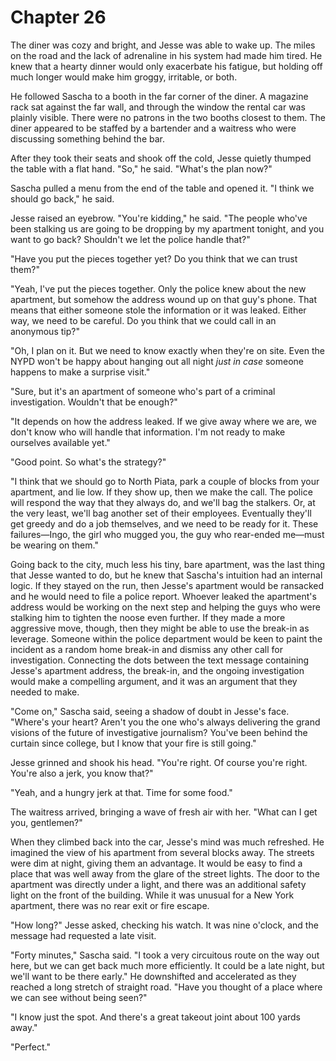 # Chapter 26

The diner was cozy and bright, and Jesse was able to wake up. The miles on the road and the lack of adrenaline in his system had made him tired. He knew that a hearty dinner would only exacerbate his fatigue, but holding off much longer would make him groggy, irritable, or both.

He followed Sascha to a booth in the far corner of the diner. A magazine rack sat against the far wall, and through the window the rental car was plainly visible. There were no patrons in the two booths closest to them. The diner appeared to be staffed by a bartender and a waitress who were discussing something behind the bar.

After they took their seats and shook off the cold, Jesse quietly thumped the table with a flat hand. "So," he said. "What's the plan now?"

Sascha pulled a menu from the end of the table and opened it. "I think we should go back," he said.

Jesse raised an eyebrow. "You're kidding," he said. "The people who've been stalking us are going to be dropping by my apartment tonight, and you want to go back?  Shouldn't we let the police handle that?"

"Have you put the pieces together yet?  Do you think that we can trust them?"

"Yeah, I've put the pieces together. Only the police knew about the new apartment, but somehow the address wound up on that guy's phone. That means that either someone stole the information or it was leaked. Either way, we need to be careful. Do you think that we could call in an anonymous tip?"

"Oh, I plan on it. But we need to know exactly when they're on site. Even the NYPD won't be happy about hanging out all night _just in case_ someone happens to make a surprise visit."

"Sure, but it's an apartment of someone who's part of a criminal investigation. Wouldn't that be enough?"

"It depends on how the address leaked. If we give away where we are, we don't know who will handle that information. I'm not ready to make ourselves available yet."

"Good point. So what's the strategy?"

"I think that we should go to North Piata, park a couple of blocks from your apartment, and lie low. If they show up, then we make the call. The police will respond the way that they always do, and we'll bag the stalkers. Or, at the very least, we'll bag another set of their employees. Eventually they'll get greedy and do a job themselves, and we need to be ready for it. These failures—Ingo, the girl who mugged you, the guy who rear-ended me—must be wearing on them."

Going back to the city, much less his tiny, bare apartment, was the last thing that Jesse wanted to do, but he knew that Sascha's intuition had an internal logic. If they stayed on the run, then Jesse's apartment would be ransacked and he would need to file a police report. Whoever leaked the apartment's address would be working on the next step and helping the guys who were stalking him to tighten the noose even further. If they made a more aggressive move, though, then they might be able to use the break-in as leverage. Someone within the police department would be keen to paint the incident as a random home break-in and dismiss any other call for investigation. Connecting the dots between the text message containing Jesse's apartment address, the break-in, and the ongoing investigation would make a compelling argument, and it was an argument that they needed to make.

"Come on," Sascha said, seeing a shadow of doubt in Jesse's face. "Where's your heart?  Aren't you the one who's always delivering the grand visions of the future of investigative journalism?  You've been behind the curtain since college, but I know that your fire is still going."

Jesse grinned and shook his head. "You're right. Of course you're right. You're also a jerk, you know that?"

"Yeah, and a hungry jerk at that. Time for some food."

The waitress arrived, bringing a wave of fresh air with her. "What can I get you, gentlemen?"


When they climbed back into the car, Jesse's mind was much refreshed. He imagined the view of his apartment from several blocks away. The streets were dim at night, giving them an advantage. It would be easy to find a place that was well away from the glare of the street lights. The door to the apartment was directly under a light, and there was an additional safety light on the front of the building. While it was unusual for a New York apartment, there was no rear exit or fire escape.

"How long?" Jesse asked, checking his watch. It was nine o'clock, and the message had requested a late visit.

"Forty minutes," Sascha said. "I took a very circuitous route on the way out here, but we can get back much more efficiently. It could be a late night, but we'll want to be there early."  He downshifted and accelerated as they reached a long stretch of straight road. "Have you thought of a place where we can see without being seen?"

"I know just the spot. And there's a great takeout joint about 100 yards away."

"Perfect."
